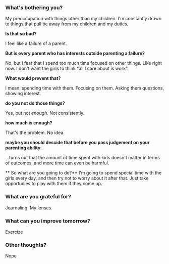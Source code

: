 ### What's bothering you?
My preoccupation with things other than my children. I'm constantly drawn to things that pull be away from my children and my duties.

**Is that so bad?**

I feel like a failure of a parent.

**But is every parent who has interests outside parenting a failure?**

No, but I fear that I spend too much time focused on other things. Like right now. I don't want the girls to think "all I care about is work".

**What would prevent that?**

I mean, spending time with them. Focusing on them. Asking them questions, showing interest.

**do you not do those things?**

Yes, but not _enough_. Not consistently. 

**how much is enough?**

That's the problem. No idea.

**maybe you should descide that before you pass judgement on your parenting ability.**

...turns out that the amount of time spent with kids doesn't matter in terms of outcomes, and more time can even be harmful.

** So what are you going to do?**
I'm going to spend special time with the girls every day, and then try not to worry about it after that. Just take opportunies to play with them if they come up. 

### What are you grateful for?
Journaling. My lenses.

### What can you improve tomorrow?
Exercize
### Other thoughts?
Nope